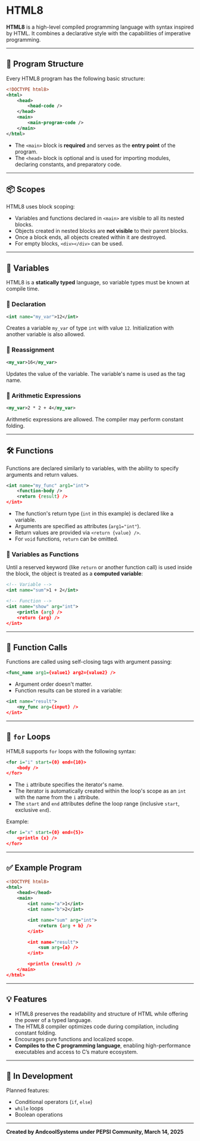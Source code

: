 # HTML8

**HTML8** is a high-level compiled programming language with syntax inspired by HTML. It combines a declarative style with the capabilities of imperative programming.

---

## 📄 Program Structure

Every HTML8 program has the following basic structure:

```xml
<!DOCTYPE html8>
<html>
    <head>
        <head-code />
    </head>
    <main>
        <main-program-code />
    </main>
</html>
```

- The `<main>` block is **required** and serves as the **entry point** of the program.
- The `<head>` block is optional and is used for importing modules, declaring constants, and preparatory code.

---

## 📦 Scopes

HTML8 uses block scoping:

- Variables and functions declared in `<main>` are visible to all its nested blocks.
- Objects created in nested blocks are **not visible** to their parent blocks.
- Once a block ends, all objects created within it are destroyed.
- For empty blocks, `<div></div>` can be used.

---

## 🧠 Variables

HTML8 is a **statically typed** language, so variable types must be known at compile time.

### 🔹 Declaration

```xml
<int name="my_var">12</int>
```

Creates a variable `my_var` of type `int` with value `12`. Initialization with another variable is also allowed.

### 🔹 Reassignment

```xml
<my_var>16</my_var>
```

Updates the value of the variable. The variable's name is used as the tag name.

### 🔹 Arithmetic Expressions

```xml
<my_var>2 * 2 + 4</my_var>
```

Arithmetic expressions are allowed. The compiler may perform constant folding.

---

## 🛠️ Functions

Functions are declared similarly to variables, with the ability to specify arguments and return values.

```xml
<int name="my_func" arg1="int">
    <function-body />
    <return {result} />
</int>
```

- The function's return type (`int` in this example) is declared like a variable.
- Arguments are specified as attributes (`arg1="int"`).
- Return values are provided via `<return {value} />`.
- For `void` functions, `return` can be omitted.

### 🔹 Variables as Functions

Until a reserved keyword (like `return` or another function call) is used inside the block, the object is treated as a **computed variable**:

```xml
<!-- Variable -->
<int name="sum">1 + 2</int>

<!-- Function -->
<int name="show" arg="int">
    <println {arg} />
    <return {arg} />
</int>
```

---

## 🔁 Function Calls

Functions are called using self-closing tags with argument passing:

```xml
<func_name arg1={value1} arg2={value2} />
```

- Argument order doesn't matter.
- Function results can be stored in a variable:

```xml
<int name="result">
    <my_func arg={input} />
</int>
```

---

## 🔂 `for` Loops

HTML8 supports `for` loops with the following syntax:

```xml
<for i="i" start={0} end={10}>
    <body />
</for>
```

- The `i` attribute specifies the iterator's name.
- The iterator is automatically created within the loop's scope as an `int` with the name from the `i` attribute.
- The `start` and `end` attributes define the loop range (inclusive `start`, exclusive `end`).

Example:

```xml
<for i="x" start={0} end={5}>
    <println {x} />
</for>
```

---

## ✅ Example Program

```xml
<!DOCTYPE html8>
<html>
    <head></head>
    <main>
        <int name="a">1</int>
        <int name="b">2</int>

        <int name="sum" arg="int">
            <return {arg + b} />
        </int>

        <int name="result">
            <sum arg={a} />
        </int>

        <println {result} />
    </main>
</html>
```

---

## 💡 Features

- HTML8 preserves the readability and structure of HTML while offering the power of a typed language.
- The HTML8 compiler optimizes code during compilation, including constant folding.
- Encourages pure functions and localized scope.
- **Compiles to the C programming language**, enabling high-performance executables and access to C’s mature ecosystem.

---

## 📌 In Development

Planned features:

- Conditional operators (`if`, `else`)
- `while` loops
- Boolean operations

---

**Created by AndcoolSystems under PEPSI Community, March 14, 2025**


